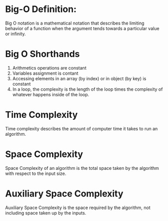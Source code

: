 # Big-O Definition:

Big O notation is a mathematical notation that describes
the limiting behavior of a function when the argument tends
towards a particular value or infinity.

# Big O Shorthands

1. Arithmetics operations are constant
2. Variables assignment is contant
3. Accessing elements in an array (by index) or in object (by key)
   is constant
4. In a loop, the complexity is the length of the loop
   times the complexity of whatever happens inside of
   the loop.

# Time Complexity

Time complexity describes the amount of computer time
it takes to run an algorithm.

# Space Complexity

Space Complexity of an algorithm is the total space taken
by the algorithm with respect to the input size.

# Auxiliary Space Complexity

Auxiliary Space Complexity is the space required by the
algorithm, not including space taken up by the inputs.
